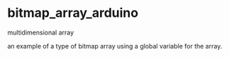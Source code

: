 # bitmap_array_arduino
multidimensional array

an example of a type of bitmap array using a global variable for the array.

